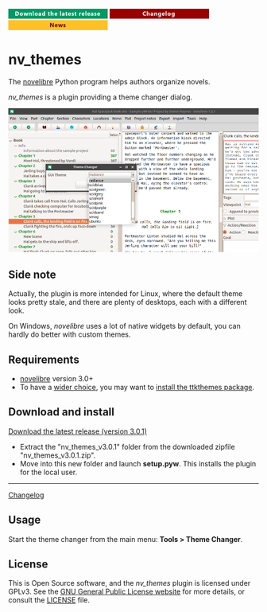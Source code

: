 [![Download the latest release](docs/img/download-button.png)](https://github.com/peter88213/nv_themes/raw/main/dist/nv_themes_v3.0.1.zip)
[![Changelog](docs/img/changelog-button.png)](docs/changelog.md)
[![News](docs/img/news-button.png)](https://github.com/peter88213/novelibre/discussions/1)


# nv_themes

The [novelibre](https://github.com/peter88213/novelibre/) Python program helps authors organize novels.  

*nv_themes* is a plugin providing a theme changer dialog. 

![Screenshot](docs/Screenshots/screen01.png)

## Side note

Actually, the plugin is more intended for Linux, where the default theme looks pretty stale, and there are plenty of desktops, each with a different look.

On Windows, *novelibre* uses a lot of native widgets by default, you can hardly do better with custom themes.

## Requirements

- [novelibre](https://github.com/peter88213/novelibre/) version 3.0+
- To have a [wider choice](https://ttkthemes.readthedocs.io/en/latest/themes.html), you may want to [install the ttkthemes package](https://ttkthemes.readthedocs.io/en/latest/installation.html).

## Download and install

[Download the latest release (version 3.0.1)](https://github.com/peter88213/nv_themes/raw/main/dist/nv_themes_v3.0.1.zip)

- Extract the "nv_themes_v3.0.1" folder from the downloaded zipfile "nv_themes_v3.0.1.zip".
- Move into this new folder and launch **setup.pyw**. This installs the plugin for the local user.

---

[Changelog](docs/changelog.md)

## Usage

Start the theme changer from the main menu: **Tools > Theme Changer**.

## License

This is Open Source software, and the *nv_themes* plugin is licensed under GPLv3. See the
[GNU General Public License website](https://www.gnu.org/licenses/gpl-3.0.en.html) for more
details, or consult the [LICENSE](https://github.com/peter88213/nv_themes/blob/main/LICENSE) file.
